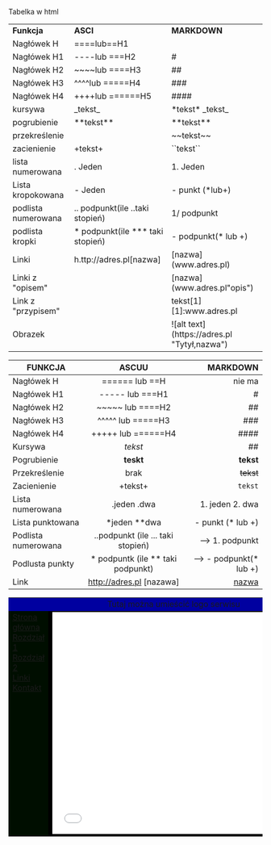 Tabelka w html

<table>
<tr>
	<td><b>Funkcja</b></td>	<td><b>ASCI</b></td>		<td><b>MARKDOWN</b></td>
</tr>
<tr>
	<td>Nagłówek H</td>	<td>====lub==H1</td>		<td></td>
</tr>
<tr>
	<td>Nagłówek H1</td>	<td>----lub ===H2</td>		<td>#</td>
</tr>
<tr>
	<td>Nagłówek H2</td>	<td>~~~~lub ====H3</td>		<td>##</td>
</tr>
<tr>
	<td>Nagłówek H3</td>	<td>^^^^lub =====H4</td>	<td>###</td>
</tr>
<tr>
	<td>Nagłówek H4</td>	<td>++++lub ======H5</td>	<td>####</td>
</tr>
<tr>
	<td>kursywa</td>	<td>_tekst_</td>	<td>*tekst* _tekst_</td>
</tr>
<tr>
	<td>pogrubienie</td>	<td>**tekst**</td>	<td>**tekst**</td>
</tr>
<tr>
	<td>przekreślenie</td>	<td></td>	<td>~~tekst~~</td>
</tr>
<tr>
	<td>zacienienie</td>	<td>+tekst+</td>	<td>``tekst``</td>
</tr>
<tr>
	<td>lista numerowana</td>	<td>. Jeden</td>	<td>1. Jeden</td>
</tr>
<tr>
	<td>Lista kropokowana</td>	<td>- Jeden</td>	<td>- punkt (*lub+)</td>
</tr>
<tr>
	<td>podlista numerowana</td>	<td>.. podpunkt(ile ..taki stopień)</td>	<td> 1/ podpunkt</td>
</tr>
<tr>
	<td>podlista kropki</td>	<td>* podpunkt(ile *** taki stopień)</td>	<td> - podpunkt(* lub +)</td>
</tr>
<tr>
	<td>Linki</td>	<td> h.ttp://adres.pl[nazwa]</td>	<td>[nazwa](www.adres.pl)</td>
</tr>
<tr>
	<td>Linki z "opisem"</td>	<td></td>	<td>[nazwa](www.adres.pl"opis")</td>
</tr>
<tr>
	<td>Link z "przypisem"</td>	<td></td>	<td>tekst[1] [1]:www.adres.pl</td>
</tr>
<tr>
	<td>Obrazek</td>	<td></td>	<td>![alt text](https://adres.pl "Tytył,nazwa")</td>
</tr>

</table>

| FUNKCJA        | ASCUU          | MARKDOWN |
| ------------- |:-------------:| -----:|
| Nagłówek H     | ====== lub ==H | nie ma |
| Nagłówek H1      | ----- lub ===H1      |   # |
| Nagłówek H2 | ~~~~~ lub ====H2      |    ## |
| Nagłówek H3 | ^^^^^ lub =====H3    |    ### |
| Nagłówek H4 | +++++ lub ======H4     |   #### |
|Kursywa | _tekst_    |    ## |
|Pogrubienie | **teskt**  | **tekst**|
|Przekreślenie| brak  |  ~~tekst~~|
|Zacienienie |+tekst+  |   ``tekst`` |
|Lista numerowana |.jeden .dwa   |   1. jeden 2. dwa |
|Lista punktowana| *jeden **dwa     |   - punkt (* lub +)|
|Podlista numerowana|..podpunkt (ile ... taki stopień)  | ⟶ 1. podpunkt|
|Podlusta punkty| * podpuntk (ile ** taki podpunkt)  | ⟶ - podpunkt(* lub +) |
|Link|http://adres.pl [nazawa]   |  [nazwa](www.adres.pl) |













<table width="750" align="center" cellspacing="0" cellpadding="10">
<tr>
<td bgcolor="kolor góra" colspan="2" align="center" valign="middle">Tutaj można umieścić logo serwisu</td>
</tr>
<tr>
<td bgcolor="kolor menu" width="150" valign="top">
<!-- MENU -->
<a target="strona" href="home.html">Strona główna</a><br />
<a target="strona" href="strona1.html">Rozdział 1</a><br />
<a target="strona" href="strona2.html">Rozdział 2</a><br />
<a target="strona" href="linki.html">Linki</a><br />
<a href="mailto:jan_kowalski@example.com">Kontakt</a><br>
<!-- MENU koniec -->
</td>
<td bgcolor="kolor strony" valign="top"><iframe name="strona" src="home.html" width="560" height="440" frameborder="0"></iframe></td>
</tr>
</table>
